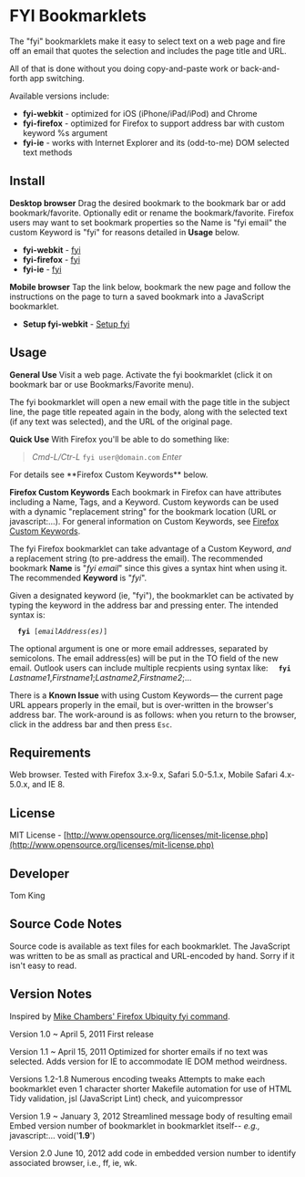 FYI Bookmarklets
==========

The "fyi" bookmarklets make it easy to select text on a web page and fire off an email
that quotes the selection and includes the page title and URL.

All of that is done without you doing copy-and-paste work or back-and-forth app switching.

Available versions include:

+ **fyi-webkit** - optimized for iOS (iPhone/iPad/iPod) and Chrome
+ **fyi-firefox** - optimized for Firefox to support address bar with custom keyword %s argument
+ **fyi-ie** - works with Internet Explorer and its (odd-to-me) DOM selected text methods

Install
----------

**Desktop browser**
Drag the desired bookmark to the bookmark bar or add bookmark/favorite.
Optionally edit or rename the bookmark/favorite. Firefox users may want to set bookmark properties
so the Name is "fyi email" the custom Keyword is "fyi" for reasons detailed in **Usage** below.

+ **fyi-webkit** - <a href="javascript:var%20r='%250A',t=encodeURIComponent(document.title),g=window.getSelection();location.href='mailto:%20?subject=fyi:%20'+t+'&body='+t+r+location.href+r+(g!=''?('---'+r+encodeURIComponent(g)+r):'')+r;void('2.0wk')" title="fyi-webkit">fyi</a>
+ **fyi-firefox** - <a href="javascript:var%20r='%250A',t=encodeURIComponent(document.title),g=window.getSelection();location.href='mailto:'+(String('%s')==='%25s'?'%20':'%s')+'?subject=fyi:%20'+t+'&body='+t+r+location.href+r+(g!=''?('---'+r+encodeURIComponent(g)+r):'')+r+r;void('2.0ff')" title="fyi-firefox">fyi</a>
+ **fyi-ie** - <a href="jjavascript:var%20r='%250A',t=encodeURIComponent(document.title),g=document.selection;location.href='mailto:%20?subject=fyi:%20'+t+'&body='+t+r+location.href+r+(g&&g.createRange().text?('---'+r+encodeURIComponent(g.createRange().text)+r):'')+r+r;void('2.0ie')" title="fyi-ie">fyi</a>

**Mobile browser**
Tap the link below, bookmark the new page and follow the instructions
on the page to turn a saved bookmark into a JavaScript bookmarklet.

+ **Setup fyi-webkit** - <a href="http://mmind.me/_?javascript:var%20r='%250A',t=encodeURIComponent(document.title),g=window.getSelection();location.href='mailto:%20?subject=fyi:%20'+t+'&body='+t+r+location.href+r+(g!=''?('---'+r+encodeURIComponent(g)+r):'')+r;void('2.0wk')" title="Setup fyi-webkit">Setup fyi</a>


Usage
----------

**General Use**
Visit a web page.
Activate the fyi bookmarklet (click it on bookmark bar or use Bookmarks/Favorite menu).

The fyi bookmarklet will open a new email with the page title in the subject line,
the page title repeated again in the body, along with the selected text (if any text
was selected), and the URL of the original page.

**Quick Use**
With Firefox you'll be able to do something like:
<blockquote><i>Cmd-L/Ctr-L</i> <code>fyi user@domain.com</code> <i>Enter</i></blockquote>
For details see  **Firefox Custom Keywords** below.

**Firefox Custom Keywords**
Each bookmark in Firefox can have attributes including a Name, Tags, and
a Keyword. Custom keywords can be used with a dynamic "replacement string"
for the bookmark location (URL or javascript:…).
For general information on Custom Keywords, see [Firefox Custom Keywords](https://www.mozilla.org/docs/end-user/keywords.html "Mozilla Firefox Custom Keywords").

The fyi Firefox bookmarklet can take advantage of a Custom Keyword, _and_
a replacement string (to pre-address the email). The recommended bookmark
**Name** is "_fyi email_" since this gives a syntax hint when using it. The
recommended **Keyword** is "_fyi_".

Given a designated keyword (ie, "fyi"), the bookmarklet can be activated by
typing the keyword in the address bar and pressing enter. The intended syntax
is:

<code><b>&nbsp;&nbsp;fyi</b> [<i>emailAddress(es)</i>]</code>

The optional argument is one or more email addresses, separated by semicolons.
The email address(es) will be put in the TO field of the new email. Outlook users
can include multiple recpients using syntax like:
<code><b>&nbsp;&nbsp;fyi</b> </code>_Lastname1_,_Firstname1_;_Lastname2_,_Firstname2_;…

There is a **Known Issue** with using Custom Keywords&mdash;
the current page URL appears properly in the email, but is over-written in the browser's
address bar. The work-around is as follows: when you return to the browser, click in the address bar
and then press `Esc`.

Requirements
----------

Web browser. Tested with Firefox 3.x-9.x, Safari 5.0-5.1.x, Mobile Safari 4.x-5.0.x, and IE 8.

License
----------

MIT License - [http://www.opensource.org/licenses/mit-license.php](http://www.opensource.org/licenses/mit-license.php)

Developer
----------

Tom King

Source Code Notes
----------

Source code is available as text files for each bookmarklet.
The JavaScript was written to be as small as practical and URL-encoded by hand.
Sorry if it isn't easy to read.

Version Notes
----------

Inspired by [Mike Chambers' Firefox Ubiquity fyi command](http://www.mikechambers.com/blog/2009/07/13/fyi-ubiquity-command-updated/ "Mike Chambers: code=joy : Ubiquity fyi command updated").

Version 1.0 ~ April 5, 2011
First release

Version 1.1 ~ April 15, 2011
Optimized for shorter emails if no text was selected.
Adds version for IE to accommodate IE DOM method weirdness.

Versions 1.2-1.8
Numerous encoding tweaks
Attempts to make each bookmarklet even 1 character shorter
Makefile automation for use of HTML Tidy validation, jsl (JavaScript Lint) check, and yuicompressor

Version 1.9 ~ January 3, 2012
Streamlined message body of resulting email
Embed version number of bookmarklet in bookmarklet itself-- _e.g.,_ javascript:… void('**1.9**')

Version 2.0 June 10, 2012
add code in embedded version number to identify associated browser, i.e., ff, ie, wk.
